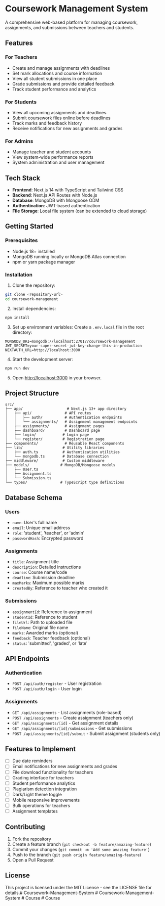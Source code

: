 # Coursework Management System

A comprehensive web-based platform for managing coursework, assignments, and submissions between teachers and students.

## Features

### For Teachers
- Create and manage assignments with deadlines
- Set mark allocations and course information
- View all student submissions in one place
- Grade submissions and provide detailed feedback
- Track student performance and analytics

### For Students
- View all upcoming assignments and deadlines
- Submit coursework files online before deadlines
- Track marks and feedback history
- Receive notifications for new assignments and grades

### For Admins
- Manage teacher and student accounts
- View system-wide performance reports
- System administration and user management

## Tech Stack

- **Frontend**: Next.js 14 with TypeScript and Tailwind CSS
- **Backend**: Next.js API Routes with Node.js
- **Database**: MongoDB with Mongoose ODM
- **Authentication**: JWT-based authentication
- **File Storage**: Local file system (can be extended to cloud storage)

## Getting Started

### Prerequisites

- Node.js 18+ installed
- MongoDB running locally or MongoDB Atlas connection
- npm or yarn package manager

### Installation

1. Clone the repository:
```bash
git clone <repository-url>
cd coursework-management
```

2. Install dependencies:
```bash
npm install
```

3. Set up environment variables:
Create a `.env.local` file in the root directory:
```env
MONGODB_URI=mongodb://localhost:27017/coursework-management
JWT_SECRET=your-super-secret-jwt-key-change-this-in-production
NEXTAUTH_URL=http://localhost:3000
```

4. Start the development server:
```bash
npm run dev
```

5. Open [http://localhost:3000](http://localhost:3000) in your browser.

## Project Structure

```
src/
├── app/                    # Next.js 13+ app directory
│   ├── api/               # API routes
│   │   ├── auth/          # Authentication endpoints
│   │   └── assignments/   # Assignment management endpoints
│   ├── assignments/       # Assignment pages
│   ├── dashboard/         # Dashboard page
│   ├── login/            # Login page
│   └── register/         # Registration page
├── components/            # Reusable React components
├── lib/                  # Utility libraries
│   ├── auth.ts           # Authentication utilities
│   └── mongodb.ts        # Database connection
├── middleware/           # Custom middleware
├── models/              # MongoDB/Mongoose models
│   ├── User.ts
│   ├── Assignment.ts
│   └── Submission.ts
└── types/               # TypeScript type definitions
```

## Database Schema

### Users
- `name`: User's full name
- `email`: Unique email address
- `role`: 'student', 'teacher', or 'admin'
- `passwordHash`: Encrypted password

### Assignments
- `title`: Assignment title
- `description`: Detailed instructions
- `course`: Course name/code
- `deadline`: Submission deadline
- `maxMarks`: Maximum possible marks
- `createdBy`: Reference to teacher who created it

### Submissions
- `assignmentId`: Reference to assignment
- `studentId`: Reference to student
- `fileUrl`: Path to uploaded file
- `fileName`: Original file name
- `marks`: Awarded marks (optional)
- `feedback`: Teacher feedback (optional)
- `status`: 'submitted', 'graded', or 'late'

## API Endpoints

### Authentication
- `POST /api/auth/register` - User registration
- `POST /api/auth/login` - User login

### Assignments
- `GET /api/assignments` - List assignments (role-based)
- `POST /api/assignments` - Create assignment (teachers only)
- `GET /api/assignments/[id]` - Get assignment details
- `GET /api/assignments/[id]/submissions` - Get submissions
- `POST /api/assignments/[id]/submit` - Submit assignment (students only)

## Features to Implement

- [ ] Due date reminders
- [ ] Email notifications for new assignments and grades
- [ ] File download functionality for teachers
- [ ] Grading interface for teachers
- [ ] Student performance analytics
- [ ] Plagiarism detection integration
- [ ] Dark/Light theme toggle
- [ ] Mobile responsive improvements
- [ ] Bulk operations for teachers
- [ ] Assignment templates

## Contributing

1. Fork the repository
2. Create a feature branch (`git checkout -b feature/amazing-feature`)
3. Commit your changes (`git commit -m 'Add some amazing feature'`)
4. Push to the branch (`git push origin feature/amazing-feature`)
5. Open a Pull Request

## License

This project is licensed under the MIT License - see the LICENSE file for details.#   C o u r s e w o r k - M a n a g e m e n t - S y s t e m  
 #   C o u r s e w o r k - M a n a g e m e n t - S y s t e m  
 #   C o u r s e  
 #   C o u r s e  
 